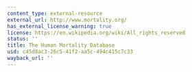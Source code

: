 ```yaml
---
content_type: external-resource
external_url: http://www.mortality.org/
has_external_license_warning: true
license: https://en.wikipedia.org/wiki/All_rights_reserved
status: ''
title: The Human Mortality Database
uid: c45d8ac3-26c5-41f2-aa5c-494c415c7c33
wayback_url: ''
---
```

